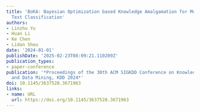 ```yaml
---
title: 'BoKA: Bayesian Optimization based Knowledge Amalgamation for Multi-unknown-domain
  Text Classification'
authors:
- Linzhu Yu
- Huan Li
- Ke Chen
- Lidan Shou
date: '2024-01-01'
publishDate: '2025-02-23T08:09:21.110209Z'
publication_types:
- paper-conference
publication: '*Proceedings of the 30th ACM SIGKDD Conference on Knowledge Discovery
  and Data Mining, KDD 2024*'
doi: 10.1145/3637528.3671963
links:
- name: URL
  url: https://doi.org/10.1145/3637528.3671963
---
```

